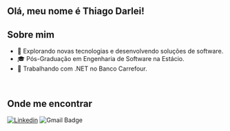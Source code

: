 ## Olá, meu nome é Thiago Darlei!
## Sobre mim

- 🤔 Explorando novas tecnologias e desenvolvendo soluções de software.
- 🎓 Pós-Graduação em Engenharia de Software na Estácio.
- 💼 Trabalhando com .NET no Banco Carrefour.

<br/>

## Onde me encontrar

[![Linkedin](https://img.shields.io/badge/-thiagodsantana-blue?style=flat-square&logo=Linkedin&logoColor=white&link=https://www.linkedin.com/in/thiagodarlei/)](https://www.linkedin.com/in/thiagodarlei/)
![Gmail Badge](https://img.shields.io/badge/-thiago.darley@gmail.com-006bed?style=flat-square&logo=Gmail&logoColor=white&link=mailto:thiago.darley@gmail.com)
